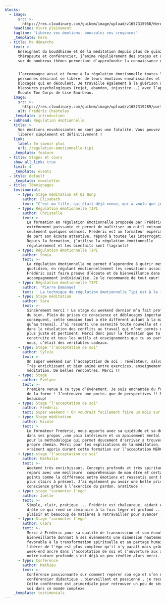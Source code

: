 ```yaml
---
blocks:
  - image:
      src: >-
        https://res.cloudinary.com/guikem/image/upload/v1657315958/Hero_k3xwov.jpg
    headline: Vivre pleinement
    tagline: 'Libérez vos émotions, bousculez vos croyances'
    _template: hero
  - title: Ma démarche
    text: >-
      Enseignant du bouddhisme et de la méditation depuis plus de quinze ans,
      thérapeute et conférencier, j’anime régulièrement des stages et des cours
      sur de nombreux thèmes permettant d’approfondir la connaissance de soi. 


      J’accompagne aussi et forme à la régulation émotionnelle toutes les
      personnes désirant se libérer de leurs émotions envahissantes et des
      blocages qui en découlent. Je travaille également à la guérison des
      blessures psychologiques (rejet, abandon, injustice...) avec l’approche
      Écoute Ton Corps de Lise Bourbeau.
    image:
      src: >-
        https://res.cloudinary.com/guikem/image/upload/v1657319289/portrait-fred_v8h2mr.jpg
      alt: Frédéric Chastelas
    _template: introduction
  - subhead: Régulation émotionnelle
    title: >
      Vos émotions envahissantes ne sont pas une fatalité. Vous pouvez vous en
      libérer simplement et définitivement !
    link:
      label: En savoir plus
      url: /regulation-emotionnelle-tipi
    _template: feature
  - title: Stages et cours
    show_all_link: true
    limit: 4
    _template: events
  - style: default
    _template: newsletter
  - title: Témoignages
    testimonial:
      - type: Stage méditation et Qi Qong
        author: Elisabeth
        text: "C'est ma fille, qui était déjà venue, qui a voulu que je l'accompagne. Je lui ai dit d'accord mais moi je ne sais pas méditer, je vais fermer les yeux et je vais penser à tout ce qui m'attend au retour. Il y a une telle sérénité sur le site que je me suis sentie bien. Au cours des méditations, j'ai suivi ma respiration et miracle aucune pensée n'est venue la troubler. \LJ'ai adoré le QI GONG, je fais les mouvements chez moi et je médite tous les deux jours. "
      - type: Régulation émotionnelle TIPI
        author: Christelle
        text: >-
          La formation en régulation émotionnelle proposée par Frédéric est
          extrêmement puissante et permet de maîtriser un outil extraodinaire en
          seulement quelques séances. Frédéric est un formateur expérimenté, qui
          de part son écoute attentive, répond à toutes les interrogations.
          Depuis la formation, j’utilise la régulation émotionnelle
          régulièrement et les bienfaits sont flagrants!
      - type: Régulation émotionnelle TIPI
        author: Sonia
        text: >-
          La régulation émotionnelle me permet d’apprendre à guérir mes peurs au
          quotidien, en régulant émotionnellement les sensations associées.
          Frédéric sait faire preuve d’écoute et de bienveillance dans son
          accompagnement individualisé. Je le recommande de tout cœur!  
      - type: Régulation émotionnelle TIPI
        author: 'Pierre Emmanuel '
        text: ' La technique de régulation émotionnelle Tipi est à la fois simple, rapide, et très efficace ! Bien qu’elle nécessite un entraînement et un certain engagement, Frédéric nous accompagne avec profondeur et bienveillance pour obtenir les meilleurs résultats en un temps record.'
      - type: Stage méditation
        author: Sara
        text: >-
          Sincèrement merci ! Le stage du weekend dernier m’a fait profondément
          du bien. Plein de prises de conscience et déblocages importants. Par
          conséquent, cette semaine tout a été différent autant à la maison
          qu’au travail. J’ai ressenti une serenité toute nouvelle et un recul
          dans la résolution des conflits au travail qui m’ont permis d’être
          plus juste et pertinent. Merci donc pour la formation que tu as
          construite et tous les outils et enseignements que tu as partagés avec
          nous, c’était des véritables cadeaux.
      - type: Stage "l'acceptation de soi"
        author: Sylvie
        text: >-
          Un super weekend sur l’acceptation de soi : révélateur, salvateur.
          Très enrichissant et bien animé entre exercices, enseignements et
          méditation. De belles rencontres. Merci !!
      - type: Stage
        author: Evelyne
        text: >-
          Première venue à ce type d’évènement. Je suis enchantée du fond comme
          de la forme ! J’entrouvre une porte… que de perspectives !! Merci
          beaucoup!
      - type: Stage "l'acceptation de soi"
        author: Frédéric
        text: Super weekend ! On voudrait facilement faire un mois sur ce sujet !
      - type: Stage méditation
        author: Nicole
        text: >
          Le formateur Frederic, nous apporte avec sa quiétude et sa douceur
          dans ses propos ,une paix intérieure et un apaisement mental. Merci
          pour la méthodologie qui permet doucement d'arriver à trouver son
          propre chemin. Merci pour les explications de la méditation. J'ai
          vraiment appris durant cette formation sur l’acceptation MERCI.
      - type: stage "l’acceptation de soi"
        author: Nathalie
        text: >-
          Weekend très enrichissant. Concepts profonds et très spirituels. Je
          repars avec une meilleure  compréhension de mon être et certains
          points comme la différence entre émotions et ressentis sont beaucoup
          plus clairs à présent. J’ai également pu avoir une belle prise de
          conscience grâce à l’exercice du pardon. Gratitude !
      - type: stage "surmonter l'ego"
        author: Joelle
        text: >-
          Simple, clair, pratique.... Frédéric est chaleureux, aidant et souvent
          drôle ce qui rend ce séminaire à la fois léger et profond .....grand
          plaisir et beaucoup de matières à retravailler pour avancer ...Merci
      - type: Stage "surmonter l'ego"
        author: Clara
        text: >-
          Merci à Frédéric pour sa qualité de transmission et son écoute
          bienveillante donnant à ses évènements une dimension hautement
          favorable à la transformation spirituelle et au partage humain. Se
          libérer de l'égo est plus complexe qu'il n'y paraît mais grâce à ce
          week-end ancré dans l'acceptation de soi et l'ouverture aux autres,
          notre nature profonde s'est déjà un peu révélée alors merci.
      - type: Conférence
        author: Mathieu
        text: >-
          Conférence passionnante sur comment repérer son ego et s’en défaire ,
          conférencier didactique , bienveillant et passionné , je recommande.
          Cette conférence est primordiale pour retrouver un peu de sérénité en
          soi dans ce monde complexe
    _template: testimonials
---
```



